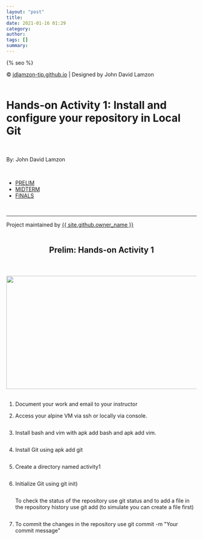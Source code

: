 ```yaml
---
layout: "post"
title: 
date: 2021-01-16 01:29
category: 
author: 
tags: []
summary: 
---
```


<html lang="{{ site.lang | default: "en-US" }}">
  <head>
    <meta charset="utf-8">
    <meta http-equiv="X-UA-Compatible" content="IE=edge">

{% seo %}
    <link rel="stylesheet" href="{{ '/assets/css/style.css?v=' | append: site.github.build_revision | relative_url }}">
    <script src="https://code.jquery.com/jquery-1.12.4.min.js" integrity="sha256-ZosEbRLbNQzLpnKIkEdrPv7lOy9C27hHQ+Xp8a4MxAQ=" crossorigin="anonymous"></script>
    <script src="{{ '/assets/js/respond.js' | relative_url }}"></script>
    <!--[if lt IE 9]>
      <script src="//html5shiv.googlecode.com/svn/trunk/html5.js"></script>
    <![endif]-->
    <!--[if lt IE 8]>
    <link rel="stylesheet" href="{{ '/assets/css/ie.css' | relative_url }}">
    <![endif]-->
    <link rel="stylesheet" href="assets/css/main.css" />
    <noscript><link rel="stylesheet" href="assets/css/noscript.css" /></noscript>


  </head>
  <body class="is-preload">
  <div class="footer">
    <div class="footer-content">
        <div class="footer-section about"></div>
        <div class="footer-section links"></div>
        <div class="footer-section about"></div>
    </div>
    <div class="footer-bottom">
        &copy; <a href="https://github.com/andylamzoned/andylamzoned.github.io">jdlamzon-tip.github.io</a> | Designed by John David Lamzon
        </div>
</div> 
    <div class="wrapper">
        <div id="title">
          <br>
          <h1>Hands-on Activity 1: Install and configure your repository in Local Git</h1>
          <br>
          <p>By: John David Lamzon</p>
          <br>
          <nav id="nav">
						<ul class="links">
							<li class="active"><a href="index.html">PRELIM</a></li>
							<li><a href="generic.html">MIDTERM</a></li>
							<li><a href="elements.html">FINALS</a></li>
					  </ul>
          </nav>
          <br>
          <hr>
          <span class="credits left">Project maintained by <a href="{{ site.github.owner_url }}">{{ site.github.owner_name }}</a></span>
        </div>   
            <article class="post h-entry" itemscope="" itemtype="http://schema.org/BlogPosting">
<br>
  <header class="post-header">
    <h1 class="post-title p-name" itemprop="name headline">Prelim: Hands-on Activity 1</h1>
  </header>
  <div class="wrapper">
    <a href="elements.html" class="image fit"><img src="assets/images/HA1.jpg" alt="" width="700" height="300"></a>
    </div>
    <br>
    <ol>
    <li>
    <p>Document your work and email to your instructor</p>
    </li>
    <li>
    <p>Access your alpine VM via ssh or locally via console.</p>
    <img src="assets/images/1.png" alt="" />
    </li>
    <li>
    <p>Install bash and vim with apk add bash and apk add vim.</p>
    <img src="assets/images/2.png" alt="" />
    </li>
    <li>
    <p>Install Git using apk add git</p>
    <img src="assets/images/3.png" alt="" />
    </li>
    <li>
    <p>Create a directory named activity1</p>
    <img src="assets/images/4.png" alt="" />
    </li>
    <li>
    <p>Initialize Git using git init)</p>
    <img src="assets/images/4.png" alt="" />
    </li>
    <p>To check the status of the repository use git status and to add a file in the repository history use git add (to simulate you can create a file first)</p>
    <img src="assets/images/5.png" alt="" />
    <li>
    <p>To commit the changes in the repository use git commit -m "Your commit message"</p>
    <img src="assets/images/6.png" alt="" />
    </li>
    </ol>


